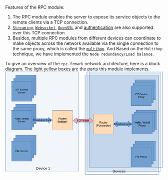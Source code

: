 Features of the RPC module:

1. The RPC module enables the server to expose its service objects to the remote clients via a TCP connection.
2. [`Streaming`](https://github.com/zhiming99/rpc-frmwrk/blob/master/Concept.md#streaming), [`Websocket`](https://github.com/zhiming99/rpc-frmwrk/blob/master/rpc/wsport/Readme.md), [`OpenSSL`](https://github.com/zhiming99/rpc-frmwrk/blob/master/rpc/sslport/Readme.md) and [authentication](https://github.com/zhiming99/rpc-frmwrk/tree/master/rpc/security/README.md) are also supported over this TCP connection.
3. Besides, multiple RPC modules from different devices can coordinate to make objects across the network available via the single connection to the same proxy, which is called the [`multihop`](https://github.com/zhiming99/rpc-frmwrk/wiki/Introduction-of-Multihop-support). And Based on the `Multihop` technique, we have implemented the `Node redundancy/Load balance`.

To give an overview of the `rpc-frmwrk` network architecture, here is a block diagram. The light yellow boxes are the parts this module implements.   
![Image](https://github.com/zhiming99/rpc-frmwrk/blob/master/pics/rpc-block-diagram.png)
